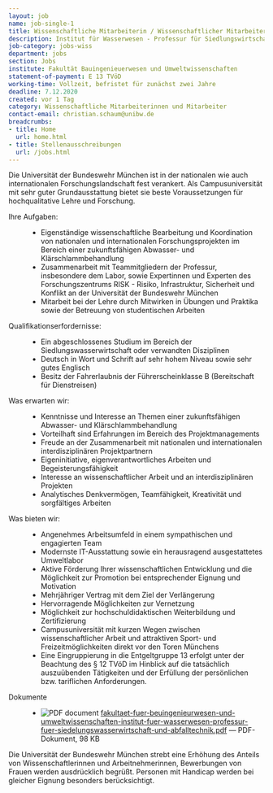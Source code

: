 ```yaml
---
layout: job
name: job-single-1
title: Wissenschaftliche Mitarbeiterin / Wissenschaftlicher Mitarbeiter (m/w/d)
description: Institut für Wasserwesen - Professur für Siedlungswirtschaft und Abfalltechnik
job-category: jobs-wiss
department: jobs
section: Jobs
institute: Fakultät Bauingenieuerwesen und Umweltwissenschaften
statement-of-payment: E 13 TVöD
working-time: Vollzeit, befristet für zunächst zwei Jahre
deadline: 7.12.2020
created: vor 1 Tag
category: Wissenschaftliche Mitarbeiterinnen und Mitarbeiter
contact-email: christian.schaum@unibw.de
breadcrumbs: 
- title: Home
  url: home.html
- title: Stellenausschreibungen
  url: /jobs.html
---
```


<p>
Die Universität der Bundeswehr München ist in der nationalen wie auch internationalen Forschungslandschaft fest
verankert. Als Campusuniversität mit sehr guter Grundausstattung bietet sie beste Voraussetzungen für hochqualitative
Lehre und Forschung.</p>

<dl>
	<dt>Ihre Aufgaben:</dt>
	<dd>
		<ul>
			<li>Eigenständige wissenschaftliche Bearbeitung und Koordination von nationalen und internationalen Forschungsprojekten im Bereich einer zukunftsfähigen Abwasser- und Klärschlammbehandlung</li>
			<li>Zusammenarbeit mit Teammitgliedern der Professur, insbesondere dem Labor, sowie Expertinnen und Experten des Forschungszentrums RISK - Risiko, Infrastruktur, Sicherheit und Konflikt an der Universität der Bundeswehr München</li>
			<li>Mitarbeit bei der Lehre durch Mitwirken in Übungen und Praktika sowie der Betreuung von studentischen Arbeiten</li>
		</ul>
	</dd>
	<dt>Qualifikationserfordernisse:</dt>
	<dd>
		<ul>
			<li>Ein abgeschlossenes Studium im Bereich der Siedlungswasserwirtschaft oder verwandten Disziplinen</li>
			<li>Deutsch in Wort und Schrift auf sehr hohem Niveau sowie sehr gutes Englisch</li>
			<li>Besitz der Fahrerlaubnis der Führerscheinklasse B (Bereitschaft für Dienstreisen)</li>
		</ul>
	</dd>
	<dt>Was erwarten wir:</dt>
	<dd>
		<ul>
			<li>Kenntnisse und Interesse an Themen einer zukunftsfähigen Abwasser- und Klärschlammbehandlung</li>
			<li>Vorteilhaft sind Erfahrungen im Bereich des Projektmanagements</li>
			<li>Freude an der Zusammenarbeit mit nationalen und internationalen interdisziplinären Projektpartnern</li>
			<li>Eigeninitiative, eigenverantwortliches Arbeiten und Begeisterungsfähigkeit</li>
			<li>Interesse an wissenschaftlicher Arbeit und an interdisziplinären Projekten</li>
			<li>Analytisches Denkvermögen, Teamfähigkeit, Kreativität und sorgfältiges Arbeiten</li>
		</ul>
	</dd>
	<dt>Was bieten wir:</dt>
	<dd>
		<ul>
			<li>Angenehmes Arbeitsumfeld in einem sympathischen und engagierten Team</li>
			<li>Modernste IT-Ausstattung sowie ein herausragend ausgestattetes Umweltlabor</li>
			<li>Aktive Förderung Ihrer wissenschaftlichen Entwicklung und die Möglichkeit zur Promotion bei entsprechender Eignung und Motivation</li>
			<li>Mehrjähriger Vertrag mit dem Ziel der Verlängerung</li>
			<li>Hervorragende Möglichkeiten zur Vernetzung</li>
			<li>Möglichkeit zur hochschuldidaktischen Weiterbildung und Zertifizierung</li>
			<li>Campusuniversität mit kurzen Wegen zwischen wissenschaftlicher Arbeit und attraktiven Sport- und Freizeitmöglichkeiten direkt vor den Toren Münchens</li>
			<li>Eine Eingruppierung in die Entgeltgruppe 13 erfolgt unter der Beachtung des § 12 TVöD im Hinblick auf die tatsächlich auszuübenden Tätigkeiten und der Erfüllung der persönlichen bzw. tariflichen Anforderungen.</li>
		</ul>
	</dd>
	<dt>Dokumente</dt>
	<dd>
		<ul>
			<li><img src="https://staging.cms5a.syslab.com//++resource++mimetype.icons/pdf.png" alt="PDF document" title="LRT++WM+13+-FZ+SPACE_Strukturen_AF_DTEC.Bw.pdf">
	        <a href="https://www.unibw.de/stellenausschreibungen/wissenschaftliche-mitarbeiterinnen-und-mitarbeiter/fakultaet-bauwesen-und-umweltwissenschaften/fakultaet-fuer-beuingenieurwesen-und-umweltwissenschaften-institut-fuer-wasserwesen-professur-fuer-siedelungswasserwirtschaft-und-abfalltechnik/">fakultaet-fuer-beuingenieurwesen-und-umweltwissenschaften-institut-fuer-wasserwesen-professur-fuer-siedelungswasserwirtschaft-und-abfalltechnik.pdf</a>
	        <span class="discreet"> —
	            PDF-Dokument,
	            98 KB
	        </span></li>
	    </ul>
	</dd>
</dl>

<p>Die Universität der Bundeswehr München strebt eine Erhöhung des Anteils von Wissenschaftlerinnen und Arbeitnehmerinnen, Bewerbungen von Frauen werden ausdrücklich begrüßt. Personen mit Handicap werden bei gleicher Eignung besonders berücksichtigt.</p>
